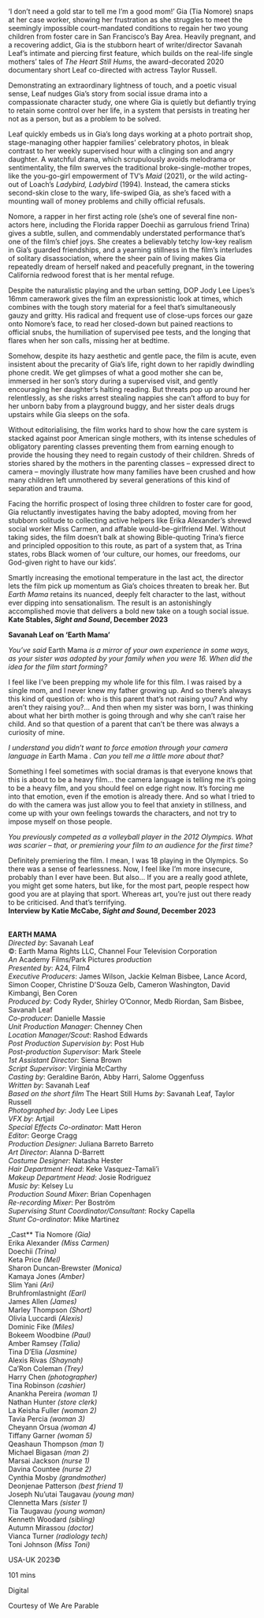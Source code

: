 
‘I don’t need a gold star to tell me I’m a good mom!’ Gia (Tia Nomore) snaps at her case worker, showing her frustration as she struggles to meet the seemingly impossible court-mandated conditions to regain her two young children from foster care in San Francisco’s Bay Area. Heavily pregnant, and a recovering addict, Gia is the stubborn heart of writer/director Savanah Leaf’s intimate and piercing first feature, which builds on the real-life single mothers’ tales of _The Heart Still Hums_, the award-decorated 2020 documentary short Leaf co-directed with actress Taylor Russell.

Demonstrating an extraordinary lightness of touch, and a poetic visual sense, Leaf nudges Gia’s story from social issue drama into a compassionate character study, one where Gia is quietly but defiantly trying to retain some control over her life, in a system that persists in treating her not as a person, but as a problem to be solved.

Leaf quickly embeds us in Gia’s long days working at a photo portrait shop, stage-managing other happier families’ celebratory photos, in bleak contrast to her weekly supervised hour with a clinging son and angry daughter. A watchful drama, which scrupulously avoids melodrama or sentimentality, the film swerves the traditional broke-single-mother tropes, like the you-go-girl empowerment of TV’s _Maid_ (2021), or the wild acting-out of  Loach’s _Ladybird, Ladybird_ (1994)_._ Instead, the camera sticks second-skin close to the wary, life-swiped Gia, as she’s faced with a mounting wall of money problems and chilly official refusals.

Nomore, a rapper in her first acting role (she’s one of several fine non-actors here, including the Florida rapper Doechii as garrulous friend Trina) gives a subtle, sullen, and commendably understated performance that’s one of the film’s chief joys. She creates a believably tetchy low-key realism in Gia’s guarded friendships, and a yearning stillness in the film’s interludes of solitary disassociation, where the sheer pain of living makes Gia repeatedly dream of herself naked and peacefully pregnant, in the towering California redwood forest that is her mental refuge.

Despite the naturalistic playing and the urban setting, DOP Jody Lee Lipes’s 16mm camerawork gives the film an expressionistic look at times, which combines with the tough story material for a feel that’s simultaneously gauzy and gritty. His radical and frequent use of close-ups forces our gaze onto Nomore’s face, to read her closed-down but pained reactions to official snubs, the humiliation of supervised pee tests, and the longing that flares when her son calls, missing her at bedtime.

Somehow, despite its hazy aesthetic and gentle pace, the film is acute, even insistent about the precarity of Gia’s life, right down to her rapidly dwindling phone credit. We get glimpses of what a good mother she can be, immersed in her son’s story during a supervised visit, and gently encouraging her daughter’s halting reading. But threats pop up around her relentlessly, as she risks arrest stealing nappies she can’t afford to buy for her unborn baby from a playground buggy, and her sister deals drugs upstairs while Gia sleeps on  the sofa.

Without editorialising, the film works hard to show how the care system is stacked against poor American single mothers, with its intense schedules of obligatory parenting classes preventing them from earning enough to provide the housing they need to regain custody of their children. Shreds of stories shared by the mothers in the parenting classes – expressed direct to camera – movingly illustrate how many families have been crushed and how many children left unmothered by several generations of this kind of separation  and trauma.

Facing the horrific prospect of losing three children to foster care for good, Gia reluctantly investigates having the baby adopted, moving from her stubborn solitude to collecting active helpers like Erika Alexander’s shrewd social worker Miss Carmen, and affable would-be-girlfriend Mel. Without taking sides, the film doesn’t balk at showing Bible-quoting Trina’s fierce and principled opposition to this route, as part of a system that, as Trina states, robs Black women of ‘our culture, our homes, our freedoms, our God-given right to have our kids’.

Smartly increasing the emotional temperature in the last act, the director lets the film pick up momentum as Gia’s choices threaten to break her. But _Earth Mama_ retains its nuanced, deeply felt character to the last, without ever dipping into sensationalism. The result is an astonishingly accomplished movie that delivers a bold new take on a tough social issue.  
**Kate Stables, _Sight and Sound_, December 2023**

**Savanah Leaf on ‘Earth Mama’**

_You’ve said_ Earth Mama _is a mirror of your own experience in some ways, as your sister was adopted by your family when you were 16. When did the idea for the film start forming?_

I feel like I’ve been prepping my whole life for this film. I was raised by a single mom, and I never knew my father growing up. And so there’s always this kind of question of: who is this parent that’s not raising you? And why aren’t they raising you?... And then when my sister was born, I was thinking about what her birth mother is going through and why she can’t raise her child. And so that question of a parent that can’t be there was always a curiosity of mine.

_I understand you didn’t want to force emotion through your camera language in_ Earth Mama _. Can you tell me a little more about that?_

Something I feel sometimes with social dramas is that everyone knows that this is about to be a heavy film… the camera language is telling me it’s going to be a heavy film, and you should feel on edge right now. It’s forcing me into that emotion, even if the emotion is already there. And so what I tried to do with the camera was just allow you to feel that anxiety in stillness, and come up with your own feelings towards the characters, and not try to impose myself on those people.

_You previously competed as a volleyball player in the 2012 Olympics. What was scarier – that, or premiering your film to an audience for the first time?_

Definitely premiering the film. I mean, I was 18 playing in the Olympics. So there was a sense of fearlessness. Now, I feel like I’m more insecure, probably than I ever have been. But also… If you are a really good athlete, you might get some haters, but like, for the most part, people respect how good you are at playing that sport. Whereas art, you’re just out there ready to be criticised. And that’s terrifying.  
**Interview by Katie McCabe, _Sight and Sound_, December 2023**
<br><br>

**EARTH MAMA**  
_Directed by_: Savanah Leaf  
©: Earth Mama Rights LLC,  Channel Four Television Corporation  
_An_ Academy Films/Park Pictures _production_  
_Presented by_: A24, Film4  
_Executive Producers_: James Wilson,  Jackie Kelman Bisbee, Lance Acord, Simon Cooper, Christine D'Souza Gelb,  Cameron Washington, David Kimbangi, Ben Coren  
_Produced by_: Cody Ryder, Shirley O’Connor,  Medb Riordan, Sam Bisbee, Savanah Leaf  
_Co-producer_: Danielle Massie  
_Unit Production Manager_: Chenney Chen  
_Location Manager/Scout_: Rashod Edwards  
_Post Production Supervision by_: Post Hub  
_Post-production Supervisor_: Mark Steele  
_1st Assistant Director_: Siena Brown  
_Script Supervisor_: Virginia McCarthy  
_Casting by_: Geraldine Barón, Abby Harri,  Salome Oggenfuss  
_Written by_: Savanah Leaf  
_Based on the short film_ The Heart Still Hums _by_: Savanah Leaf, Taylor Russell  
_Photographed by_: Jody Lee Lipes  
_VFX by_: Artjail  
_Special Effects Co-ordinator_: Matt Heron  
_Editor_: George Cragg  
_Production Designer_: Juliana Barreto Barreto  
_Art Director_: Alanna D-Barrett  
_Costume Designer_: Natasha Hester  
_Hair Department Head_: Keke Vasquez-Tamali’i  
_Makeup Department Head_: Josie Rodriguez  
_Music by_: Kelsey Lu  
_Production Sound Mixer_: Brian Copenhagen  
_Re-recording Mixer_: Per Boström  
_Supervising Stunt Coordinator/Consultant_:  Rocky Capella  
_Stunt Co-ordinator_: Mike Martinez

_Cast**
Tia Nomore _(Gia)_  
Erika Alexander _(Miss Carmen)_  
Doechii _(Trina)_  
Keta Price _(Mel)_  
Sharon Duncan-Brewster _(Monica)_  
Kamaya Jones _(Amber)_  
Slim Yani _(Ari)_  
Bruhfromlastnight _(Earl)_  
James Allen _(James)_  
Marley Thompson _(Short)_  
Olivia Luccardi _(Alexis)_  
Dominic Fike _(Miles)_  
Bokeem Woodbine _(Paul)_  
Amber Ramsey _(Talia)_  
Tina D’Elia _(Jasmine)_  
Alexis Rivas _(Shaynah)_  
Ca’Ron Coleman _(Trey)_  
Harry Chen _(photographer)_  
Tina Robinson _(cashier)_  
Anankha Pereira _(woman 1)_  
Nathan Hunter _(store clerk)_  
La Keisha Fuller _(woman 2)_  
Tavia Percia _(woman 3)_  
Cheyann Orsua _(woman 4)_  
Tiffany Garner _(woman 5)_  
Qeashaun Thompson _(man 1)_  
Michael Bigasan _(man 2)_  
Marsai Jackson _(nurse 1)_  
Davina Countee _(nurse 2)_  
Cynthia Mosby _(grandmother)_  
Deonjenae Patterson _(best friend 1)_  
Joseph Nu’utai Taugavau _(young man)_  
Clennetta Mars _(sister 1)_  
Tia Taugavau _(young woman)_  
Kenneth Woodard _(sibling)_  
Autumn Mirassou _(doctor)_  
Vianca Turner _(radiology tech)_  
Toni Johnson _(Miss Toni)_

USA-UK 2023©

101 mins

Digital

Courtesy of We Are Parable
<!--stackedit_data:
eyJoaXN0b3J5IjpbODE2NTkxNTA3XX0=
-->